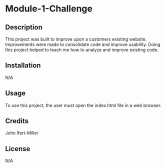 # Module-1-Challenge

## Description

This project was built to improve upon a customers existing website.
Improvements were made to consolidate code and improve usability.
Doing this project helped to teach me how to analyze and improve existing code.

## Installation

N/A

## Usage

To use this project, the user must open the index.html file in a web browser.

## Credits

John Ifert-Miller

## License

N/A